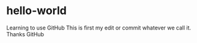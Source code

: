 # hello-world
Learning to use GitHub
This is first my edit or commit whatever we call it.
Thanks GitHub

